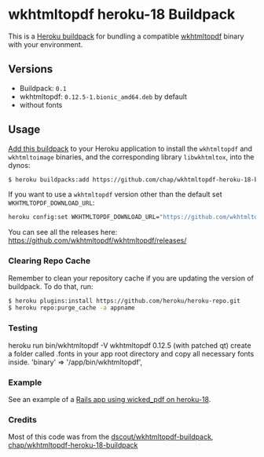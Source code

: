 # wkhtmltopdf heroku-18 Buildpack

This is a [Heroku buildpack][0] for bundling a compatible [wkhtmltopdf][1]
binary with your environment.

## Versions

* Buildpack:   `0.1`
* wkhtmltopdf: `0.12.5-1.bionic_amd64.deb` by default
* without fonts

## Usage

[Add this buildpack][2] to your Heroku application to install the `wkhtmltopdf`
and `wkhtmltoimage` binaries, and the corresponding library `libwkhtmltox`,
into the dynos:

```bash
$ heroku buildpacks:add https://github.com/chap/wkhtmltopdf-heroku-18-buildpack-ming --index 1
```

If you want to use a `wkhtmltopdf` version other than the default set
`WKHTMLTOPDF_DOWNLOAD_URL`:

```bash
heroku config:set WKHTMLTOPDF_DOWNLOAD_URL="https://github.com/wkhtmltopdf/wkhtmltopdf/releases/download/0.12.5/wkhtmltox_0.12.5-1.bionic_amd64.deb"
```

You can see all the releases here:
https://github.com/wkhtmltopdf/wkhtmltopdf/releases/

### Clearing Repo Cache

Remember to clean your repository cache if you are updating the version of
buildpack. To do that, run:

```bash
$ heroku plugins:install https://github.com/heroku/heroku-repo.git
$ heroku repo:purge_cache -a appname
```
### Testing
heroku run bin/wkhtmltopdf -V
wkhtmltopdf 0.12.5 (with patched qt)
create a folder called .fonts in your app root directory and copy all necessary fonts inside.
'binary' => '/app/bin/wkhtmltopdf',

### Example
See an example of a [Rails app using wicked_pdf on heroku-18](https://github.com/chap/wicked-pdf-heroku-18).

### Credits

Most of this code was from the [dscout/wkhtmltopdf-buildpack](https://github.com/dscout/wkhtmltopdf-buildpack), 
[chap/wkhtmltopdf-heroku-18-buildpack](https://github.com/chap/wkhtmltopdf-heroku-18-buildpack)

[0]: http://devcenter.heroku.com/articles/buildpacks
[1]: http://wkhtmltopdf.org/
[2]: https://devcenter.heroku.com/articles/using-multiple-buildpacks-for-an-app
"# wkhtmltopdf-heroku-18-buildpack-ming" 
